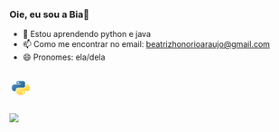 ### Oie, eu sou a Bia👋

- 🌱 Estou aprendendo python e java
- 📫 Como me encontrar no email: beatrizhonorioaraujo@gmail.com
- 😄 Pronomes: ela/dela

<div style="display: inline_block"><br>
 <img align="center" alt="Rafa-Python" height="30" width="40" src="https://raw.githubusercontent.com/devicons/devicon/master/icons/python/python-original.svg">
</div>

  ##
  
<div>
<a href="https://www.linkedin.com/in/rafaella-ballerini-45875016a" target="_blank"><img src="https://img.shields.io/badge/-LinkedIn-%230077B5?style=for-the-badge&logo=linkedin&logoColor=white" target="_blank"></a> 
</div>
